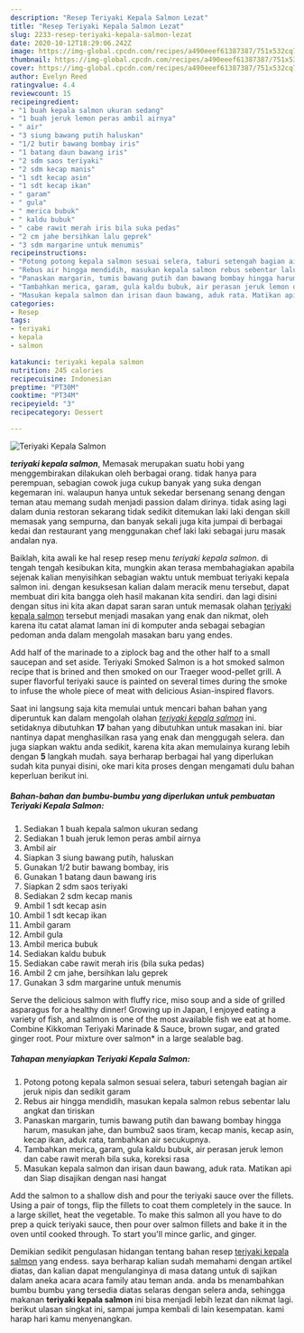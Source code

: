 ```yaml
---
description: "Resep Teriyaki Kepala Salmon Lezat"
title: "Resep Teriyaki Kepala Salmon Lezat"
slug: 2233-resep-teriyaki-kepala-salmon-lezat
date: 2020-10-12T18:29:06.242Z
image: https://img-global.cpcdn.com/recipes/a490eeef61387387/751x532cq70/teriyaki-kepala-salmon-foto-resep-utama.jpg
thumbnail: https://img-global.cpcdn.com/recipes/a490eeef61387387/751x532cq70/teriyaki-kepala-salmon-foto-resep-utama.jpg
cover: https://img-global.cpcdn.com/recipes/a490eeef61387387/751x532cq70/teriyaki-kepala-salmon-foto-resep-utama.jpg
author: Evelyn Reed
ratingvalue: 4.4
reviewcount: 15
recipeingredient:
- "1 buah kepala salmon ukuran sedang"
- "1 buah jeruk lemon peras ambil airnya"
- " air"
- "3 siung bawang putih haluskan"
- "1/2 butir bawang bombay iris"
- "1 batang daun bawang iris"
- "2 sdm saos teriyaki"
- "2 sdm kecap manis"
- "1 sdt kecap asin"
- "1 sdt kecap ikan"
- " garam"
- " gula"
- " merica bubuk"
- " kaldu bubuk"
- " cabe rawit merah iris bila suka pedas"
- "2 cm jahe bersihkan lalu geprek"
- "3 sdm margarine untuk menumis"
recipeinstructions:
- "Potong potong kepala salmon sesuai selera, taburi setengah bagian air jeruk nipis dan sedikit garam"
- "Rebus air hingga mendidih, masukan kepala salmon rebus sebentar lalu angkat dan tiriskan"
- "Panaskan margarin, tumis bawang putih dan bawang bombay hingga harum, masukan jahe, dan bumbu2 saos tiram, kecap manis, kecap asin, kecap ikan, aduk rata, tambahkan air secukupnya."
- "Tambahkan merica, garam, gula kaldu bubuk, air perasan jeruk lemon dan cabe rawit merah bila suka, koreksi rasa"
- "Masukan kepala salmon dan irisan daun bawang, aduk rata. Matikan api dan Siap disajikan dengan nasi hangat"
categories:
- Resep
tags:
- teriyaki
- kepala
- salmon

katakunci: teriyaki kepala salmon 
nutrition: 245 calories
recipecuisine: Indonesian
preptime: "PT30M"
cooktime: "PT34M"
recipeyield: "3"
recipecategory: Dessert

---
```



![Teriyaki Kepala Salmon](https://img-global.cpcdn.com/recipes/a490eeef61387387/751x532cq70/teriyaki-kepala-salmon-foto-resep-utama.jpg)

<b><i>teriyaki kepala salmon</i></b>, Memasak merupakan suatu hobi yang menggembirakan dilakukan oleh berbagai orang. tidak hanya para perempuan, sebagian cowok juga cukup banyak yang suka dengan kegemaran ini. walaupun hanya untuk sekedar bersenang senang dengan teman atau memang sudah menjadi passion dalam dirinya. tidak asing lagi dalam dunia restoran sekarang tidak sedikit ditemukan laki laki dengan skill memasak yang sempurna, dan banyak sekali juga kita jumpai di berbagai kedai dan restaurant yang menggunakan chef laki laki sebagai juru masak andalan nya.

Baiklah, kita awali ke hal resep resep menu <i>teriyaki kepala salmon</i>. di tengah tengah kesibukan kita, mungkin akan terasa membahagiakan apabila sejenak kalian menyisihkan sebagian waktu untuk membuat teriyaki kepala salmon ini. dengan kesuksesan kalian dalam meracik menu tersebut, dapat membuat diri kita bangga oleh hasil makanan kita sendiri. dan lagi disini dengan situs ini kita akan dapat saran saran untuk memasak olahan <u>teriyaki kepala salmon</u> tersebut menjadi masakan yang enak dan nikmat, oleh karena itu catat alamat laman ini di komputer anda sebagai sebagian pedoman anda dalam mengolah masakan baru yang endes.

Add half of the marinade to a ziplock bag and the other half to a small saucepan and set aside. Teriyaki Smoked Salmon is a hot smoked salmon recipe that is brined and then smoked on our Traeger wood-pellet grill. A super flavorful teriyaki sauce is painted on several times during the smoke to infuse the whole piece of meat with delicious Asian-inspired flavors.


Saat ini langsung saja kita memulai untuk mencari bahan bahan yang diperuntuk kan dalam mengolah olahan <u><i>teriyaki kepala salmon</i></u> ini. setidaknya dibutuhkan <b>17</b> bahan yang dibutuhkan untuk masakan ini. biar nantinya dapat menghasilkan rasa yang enak dan menggugah selera. dan juga siapkan waktu anda sedikit, karena kita akan memulainya kurang lebih dengan <b>5</b> langkah mudah. saya berharap berbagai hal yang diperlukan sudah kita punyai disini, oke mari kita proses dengan mengamati dulu bahan keperluan berikut ini.

<!--inarticleads1-->

##### Bahan-bahan dan bumbu-bumbu yang diperlukan untuk pembuatan Teriyaki Kepala Salmon:

1. Sediakan 1 buah kepala salmon ukuran sedang
1. Sediakan 1 buah jeruk lemon peras ambil airnya
1. Ambil  air
1. Siapkan 3 siung bawang putih, haluskan
1. Gunakan 1/2 butir bawang bombay, iris
1. Gunakan 1 batang daun bawang iris
1. Siapkan 2 sdm saos teriyaki
1. Sediakan 2 sdm kecap manis
1. Ambil 1 sdt kecap asin
1. Ambil 1 sdt kecap ikan
1. Ambil  garam
1. Ambil  gula
1. Ambil  merica bubuk
1. Sediakan  kaldu bubuk
1. Sediakan  cabe rawit merah iris (bila suka pedas)
1. Ambil 2 cm jahe, bersihkan lalu geprek
1. Gunakan 3 sdm margarine untuk menumis


Serve the delicious salmon with fluffy rice, miso soup and a side of grilled asparagus for a healthy dinner! Growing up in Japan, I enjoyed eating a variety of fish, and salmon is one of the most available fish we eat at home. Combine Kikkoman Teriyaki Marinade &amp; Sauce, brown sugar, and grated ginger root. Pour mixture over salmon* in a large sealable bag. 

<!--inarticleads2-->

##### Tahapan menyiapkan Teriyaki Kepala Salmon:

1. Potong potong kepala salmon sesuai selera, taburi setengah bagian air jeruk nipis dan sedikit garam
1. Rebus air hingga mendidih, masukan kepala salmon rebus sebentar lalu angkat dan tiriskan
1. Panaskan margarin, tumis bawang putih dan bawang bombay hingga harum, masukan jahe, dan bumbu2 saos tiram, kecap manis, kecap asin, kecap ikan, aduk rata, tambahkan air secukupnya.
1. Tambahkan merica, garam, gula kaldu bubuk, air perasan jeruk lemon dan cabe rawit merah bila suka, koreksi rasa
1. Masukan kepala salmon dan irisan daun bawang, aduk rata. Matikan api dan Siap disajikan dengan nasi hangat


Add the salmon to a shallow dish and pour the teriyaki sauce over the fillets. Using a pair of tongs, flip the fillets to coat them completely in the sauce. In a large skillet, heat the vegetable. To make this salmon all you have to do prep a quick teriyaki sauce, then pour over salmon fillets and bake it in the oven until cooked through. To start you&#39;ll mince garlic, and ginger. 

Demikian sedikit pengulasan hidangan tentang bahan resep <u>teriyaki kepala salmon</u> yang endess. saya berharap kalian sudah memahami dengan artikel diatas, dan kalian dapat mengulanginya di masa datang untuk di sajikan dalam aneka acara acara family atau teman anda. anda bs menambahkan bumbu bumbu yang tersedia diatas selaras dengan selera anda, sehingga makanan <b>teriyaki kepala salmon</b> ini bisa menjadi lebih lezat dan nikmat lagi. berikut ulasan singkat ini, sampai jumpa kembali di lain kesempatan. kami harap hari kamu menyenangkan.
